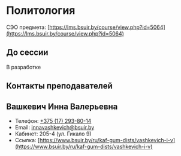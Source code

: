 # Политология&#x20;

СЭО предмета: [https://lms.bsuir.by/course/view.php?id=5064](https://lms.bsuir.by/course/view.php?id=5064)

## До сессии

В разработке

## Контакты преподавателей

## Вашкевич Инна Валерьевна

* Телефон: [+375 (17) 293-80-14](tel:+375172938014)
* Email: [innavashkevich@bsuir.by](mailto:innavashkevich@bsuir.by)
* Кабинет: 205-4 (ул. Гикало 9)
* Ссылка: [https://www.bsuir.by/ru/kaf-gum-dists/vashkevich-i-v](https://www.bsuir.by/ru/kaf-gum-dists/vashkevich-i-v)
